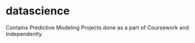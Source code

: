 # datascience

Contains Predictive Modeling Projects done as a part of Coursework and Independently.
